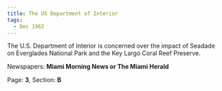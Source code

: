 ```yaml
---  
title: The US Department of Interior  
tags:  
  - Dec 1962  
---  
```

  
The U.S. Department of Interior is concerned over the impact of Seadade on Everglades National Park and the Key Largo Coral Reef Preserve.  
  
Newspapers: **Miami Morning News or The Miami Herald**  
  
Page: **3**, Section: **B** 
